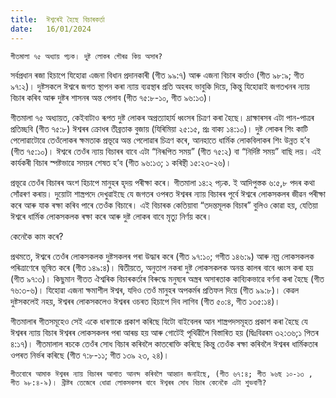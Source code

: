```yaml
---
title:  ঈশ্বৰেই হৈছে বিচাৰকৰ্তা
date:   16/01/2024
---
```


`গীতমালা ৭৫ অধ্যায় পঢ়ক। দুষ্ট লোকৰ গৌৰৱ কিয় অসাৰ?`

সৰ্বপ্ৰধান ৰজা হিচাপে যিহোৱা এজনা বিধান প্ৰদানকাৰী (গীত ৯৯:৭) আৰু এজনা বিচাৰ কৰ্তাও (গীত ৯৮:৯; গীত ৯৭:২)। দুষ্টসকলে ঈশ্বৰে জগত স্থাপন কৰা ন্যায় ব্যৱস্থাৰ প্ৰতি অহৰহ ভাবুকি দিয়ে, কিন্তু যিহোৱাই জগতখনৰ ন্যায় বিচাৰ কৰিব আৰু দুষ্টৰ শাসনৰ অন্ত পেলাব (গীত ৭৫:৮-১০, গীত ৯৬:১৩)।

গীতমালা ৭৫ অধ্যায়ত, কেইবাটাও ৰূপত দুষ্ট লোকৰ অপ্ৰত্যাহাৰ্য ধ্বংসৰ চিত্ৰণ কৰা হৈছে। দ্ৰাক্ষাৰসৰ এটা পান-পাত্ৰৰ প্ৰতিচ্ছবি (গীত ৭৫:৮) ঈশ্বৰৰ ক্ৰোধৰ তীব্ৰতাক বুজায় (যিৰিমিয়া ২৫:১৫, প্ৰঃ বাক্য ১৪:১০)। দুষ্ট লোকৰ শিং কাটি পেলোৱাটোৱে তেওঁলোকৰ ক্ষমতাক প্ৰভূৱে অন্ত পেলোৱাৰ চিত্ৰণ কৰে, আনহাতে ধাৰ্মিক লোকবিলাকৰ শিং উন্নত হ’ব (গীত ৭৫:১০)। ঈশ্বৰে তেওঁৰ ন্যায় বিচাৰৰ বাবে এটা “নিৰূপিত সময়” (গীত ৭৫:২) বা “নিৰ্দিষ্ট সময়” বাছি লয়। এই কাৰ্যকৰী বিচাৰ স্পষ্টভাৱে সময়ৰ শেষত হ’ব (গীত ৯৬:১৩; ১ কৰিন্থী ১৫:২৩-২৬)।

প্ৰভূৱে তেওঁৰ বিচাৰৰ অংশ হিচাপে মানুহৰ হৃদয় পৰীক্ষা কৰে। গীতমালা ১৪:২ পঢ়ক. ই আদিপুস্তক ৬:৫,৮ পদৰ কথা সোঁৱৰণ কৰায়। দুয়োটা শাস্ত্ৰপদে দেখুৱাইছে যে জগতৰ ওপৰত ঈশ্বৰৰ ন্যায় বিচাৰৰ পূৰ্বে ঈশ্বৰে লোকসকলৰ জীৱন পৰীক্ষা কৰে আৰু যাক ৰক্ষা কৰিব পাৰে তেওঁক বিচাৰে। এই বিচাৰক কেতিয়াবা “তদন্তমূলক বিচাৰ” বুলিও কোৱা হয়, যেতিয়া ঈশ্বৰে ধাৰ্মিক লোকসকলক ৰক্ষা কৰে আৰু দুষ্ট লোকৰ বাবে মৃত্যু নিৰ্ণয় কৰে।

কেনেকৈ কাম কৰে?

প্ৰথমতে, ঈশ্বৰে তেওঁৰ লোকসকলক দুষ্টসকলৰ পৰা উদ্ধাৰ কৰে (গীত ৯৭:১০; গগীত ১৪৬:৯) আৰু নম্ৰ লোকসকলক পৰিত্ৰাণেৰে ভূষিত কৰে (গীত ১৪৯:৪)। দ্বিতীয়তে, অনুতাপ নকৰা দুষ্ট লোকসকলক অনন্ত কালৰ বাবে ধ্বংস কৰা হয় (গীত ৯৭:৩)। কিছুমান গীতত ঐশ্বৰিক বিচাৰকৰ্তাৰ বিৰুদ্ধে মনুষ্যৰ অস্ত্ৰৰ অসাৰতাক কাব্যিকভাৱে বৰ্ণনা কৰা হৈছে (গীত ৭৬:৩-৬)। যিহোৱা এজনা ক্ষমাশীল ঈশ্বৰ, যদিও তেওঁ মানুহৰ অপকৰ্মৰ প্ৰতিফল দিয়ে (গীত ৯৯:৮)। কেৱল দুষ্টসকলেই নহয়, ঈশ্বৰৰ লোকসকলেও ঈশ্বৰৰ ওচৰত হিচাপে দিব লাগিব (গীত ৫০:৪, গীত ১৩৫:১৪)।

গীতমালাৰ গীতসমূহেও সেই একে ধাৰণাকে প্ৰকাশ কৰিছে যিটো বাইবেলৰ আন শাস্ত্ৰপদসমূহত প্ৰকাশ কৰা হৈছে যে ঈশ্বৰৰ ন্যায় বিচাৰ ঈশ্বৰৰ লোকসকলৰ পৰা আৰম্ভ হয় আৰু গোটেই পৃথিৱীলৈ বিস্তাৰিত হয় (দ্বিঃবিৱৰম ৩২:৩৬;১ পিতৰ ৪:১৭)। গীতমালাল ৰচকে তেওঁৰ সোধ বিচাৰ কৰিবলৈ কাতৰোক্তি কৰিছে কিন্তু তেওঁক ৰক্ষা কৰিবলৈ ঈশ্বৰৰ ধাৰ্মিকতাৰ ওপৰত নিৰ্ভৰ কৰিছে (গীত ৭:৮-১১; গীত ১৩৯ ২৩, ২৪)।

`গীতবোৰে আমাক ঈশ্বৰৰ ন্যায় বিচাৰৰ আশাত আনন্দ কৰিবলৈ আহ্বান জনাইছে, (গীত ৬৭:৪; গীত ৯৬ছ ১০-১৩ , গীত ৯৮:৪-৯)। খ্ৰীষ্টৰ তেজেৰে ধোৱা লোকসকলৰ বাবে ঈশ্বৰৰ সোধ বিচাৰ কেনেকৈ এটা শুভবাণী?`